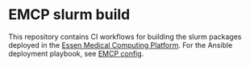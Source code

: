 # EMCP slurm build

This repository contains CI workflows for building the slurm packages deployed in the [Essen Medical Computing Platform][emcp-paper].
For the Ansible deployment playbook, see [EMCP config][emcp-config].

[emcp-paper]: https://ieeexplore.ieee.org/document/9750320
[emcp-config]: https://github.com/IKIM-Essen/EMCP-config
